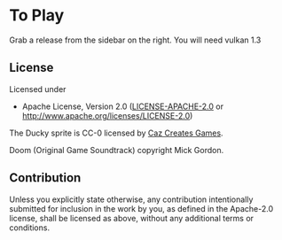 # To Play
Grab a release from the sidebar on the right.
You will need vulkan 1.3

## License

Licensed under

* Apache License, Version 2.0
   ([LICENSE-APACHE-2.0](LICENSE-Apache-2.0) or <http://www.apache.org/licenses/LICENSE-2.0>)

The Ducky sprite is CC-0 licensed by [Caz Creates Games](https://caz-creates-games.itch.io/ducky-2).

Doom (Original Game Soundtrack) copyright Mick Gordon.

## Contribution

Unless you explicitly state otherwise, any contribution intentionally submitted
for inclusion in the work by you, as defined in the Apache-2.0 license, shall be
licensed as above, without any additional terms or conditions.
